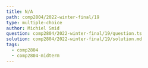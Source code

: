 ```yaml
---
title: N/A
path: comp2804/2022-winter-final/19
type: multiple-choice
author: Michiel Smid
question: comp2804/2022-winter-final/19/question.ts
solution: comp2804/2022-winter-final/19/solution.md
tags:
  - comp2804
  - comp2804-midterm
---
```

